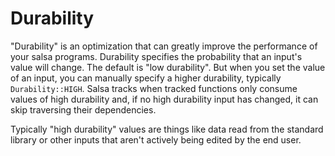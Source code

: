 # Durability

"Durability" is an optimization that can greatly improve the performance of your salsa programs.
Durability specifies the probability that an input's value will change.
The default is "low durability".
But when you set the value of an input, you can manually specify a higher durability,
typically `Durability::HIGH`.
Salsa tracks when tracked functions only consume values of high durability
and, if no high durability input has changed, it can skip traversing their
dependencies.

Typically "high durability" values are things like data read from the standard library
or other inputs that aren't actively being edited by the end user.